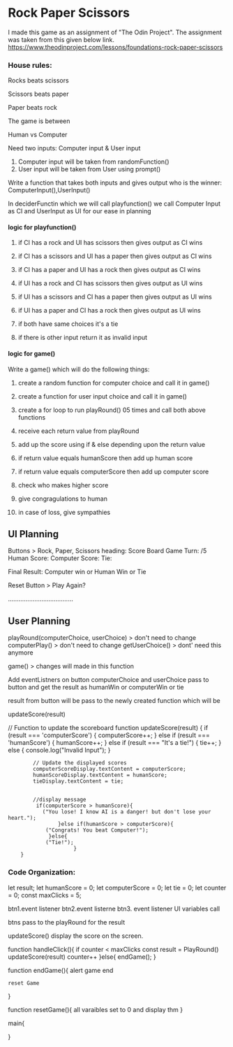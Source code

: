 
# Rock Paper Scissors

I made this game as an assignment of "The Odin Project". The assignment was taken from this given below link.
https://www.theodinproject.com/lessons/foundations-rock-paper-scissors


### House rules:
Rocks beats scissors 

Scissors beats paper

Paper beats rock



The game is between

Human vs Computer


Need two inputs: Computer input & User input

1) Computer input will be taken from randomFunction()
2) User input will be taken from User using prompt()

Write a function that takes both inputs and gives output who is the winner: ComputerInput(),UserInput()

In deciderFunctin which we will call playfunction() we call Computer Input as CI and UserInput as UI for our ease in planning 

#### logic for playfunction() 

1. if CI has a rock and UI has scissors
then gives output as CI wins 

2. if CI has a scissors and UI has a paper
then gives output as CI wins

3. if CI has a paper and UI has a rock
then gives output as CI wins


4. if UI has a rock and CI has scissors
then gives output as UI wins

5. if UI has a scissors and CI has a paper
then gives output as UI wins

6. if UI has a paper and CI has a rock
then gives output as UI wins

7. if both have same choices
it's a tie

8. if there is other input
return it as invalid input



#### logic for game()

Write a game() which will do the following things:


1. create a random function for computer choice and call it in game()

2. create a function for user input choice and call it in game()

3. create a for loop to run playRound() 05 times and call both above functions

4. receive each return value from playRound

5. add up the score using if & else depending upon the return value

6. if return value equals humanScore then add up human score 

7. if return value equals computerScore then add up computer score

8. check who makes higher score

9. give congragulations to human

10. in case of loss, give sympathies



## UI Planning

Buttons > Rock, Paper, Scissors
heading: Score Board
Game Turn: /5
Human Score:
Computer Score:
Tie:

Final Result: Computer win or Human Win or Tie

Reset Button > Play Again?


.....................................

## User Planning

playRound(computerChoice, userChoice) > don't need to change
computerPlay()  > don't need to change
getUserChoice() > dont' need this anymore

game()  > changes will made in this function


Add eventListners on button
computerChoice and userChoice pass to button and get the result
as humanWin or computerWin or tie

result from button will be pass to the newly created function which will be 

updateScore(result)


// Function to update the scoreboard
        function updateScore(result) {
            if (result === 'computerScore') {
                computerScore++;
            } else if (result === 'humanScore') {
                humanScore++;
            } else if (result === "It's a tie!") {
                tie++;
            } else {
                console.log("Invalid Input");
            }

            // Update the displayed scores
            computerScoreDisplay.textContent = computerScore;
            humanScoreDisplay.textContent = humanScore;
            tieDisplay.textContent = tie;


            //display message
             if(computerScore > humanScore){
               ("You lose! I know AI is a danger! but don't lose your heart.");
                    }else if(humanScore > computerScore){
                ("Congrats! You beat Computer!");
                 }else{
                ("Tie!");
                         }
        }



### Code Organization:



let result;
let humanScore = 0;
let computerScore = 0;
let tie = 0;
let counter = 0;
const maxClicks = 5;


btn1.event listener
btn2.event listerne
btn3. event listener
UI variables call


btns pass to the playRound for the result


updateScore()
display the score on the screen.


function handleClick(){
    if counter < maxClicks
        const result = PlayRound()
        updateScore(result)
        counter++
}else{
    endGame();
}


function endGame(){
    alert game end

    reset Game
}


function resetGame(){
    all varaibles set to 0
    and display thm
}




main{
    
}



